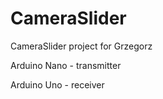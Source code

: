 # CameraSlider
CameraSlider project for Grzegorz

Arduino Nano - transmitter

Arduino Uno - receiver
